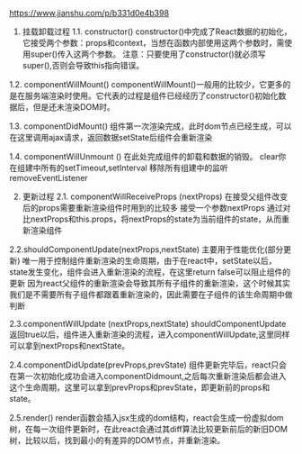 https://www.jianshu.com/p/b331d0e4b398

1. 挂载卸载过程
1.1. constructor()
  constructor()中完成了React数据的初始化，它接受两个参数：props和context，当想在函数内部使用这两个参数时，需使用super()传入这两个参数。
  注意：只要使用了constructor()就必须写super(),否则会导致this指向错误。

1.2. componentWillMount()
  componentWillMount()一般用的比较少，它更多的是在服务端渲染时使用。它代表的过程是组件已经经历了constructor()初始化数据后，但是还未渲染DOM时。

1.3. componentDidMount()
  组件第一次渲染完成，此时dom节点已经生成，可以在这里调用ajax请求，返回数据setState后组件会重新渲染

1.4. componentWillUnmount ()
  在此处完成组件的卸载和数据的销毁。
  clear你在组建中所有的setTimeout,setInterval
  移除所有组建中的监听 removeEventListener

2. 更新过程
2.1. componentWillReceiveProps (nextProps)
  在接受父组件改变后的props需要重新渲染组件时用到的比较多
  接受一个参数nextProps
  通过对比nextProps和this.props，将nextProps的state为当前组件的state，从而重新渲染组件

2.2.shouldComponentUpdate(nextProps,nextState)
  主要用于性能优化(部分更新)
  唯一用于控制组件重新渲染的生命周期，由于在react中，setState以后，state发生变化，组件会进入重新渲染的流程，在这里return false可以阻止组件的更新
  因为react父组件的重新渲染会导致其所有子组件的重新渲染，这个时候其实我们是不需要所有子组件都跟着重新渲染的，因此需要在子组件的该生命周期中做判断

2.3.componentWillUpdate (nextProps,nextState)
  shouldComponentUpdate返回true以后，组件进入重新渲染的流程，进入componentWillUpdate,这里同样可以拿到nextProps和nextState。

2.4.componentDidUpdate(prevProps,prevState)
  组件更新完毕后，react只会在第一次初始化成功会进入componentDidmount,之后每次重新渲染后都会进入这个生命周期，这里可以拿到prevProps和prevState，即更新前的props和state。

2.5.render()
  render函数会插入jsx生成的dom结构，react会生成一份虚拟dom树，在每一次组件更新时，在此react会通过其diff算法比较更新前后的新旧DOM树，比较以后，找到最小的有差异的DOM节点，并重新渲染。
